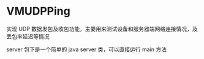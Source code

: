 VMUDPPing
=========

实现 UDP 数据发包及收包功能，主要用来测试设备和服务器端网络连接情况，及丢包率延迟等情况

server 包下是一个简单的 java server 类，可以直接运行 main 方法